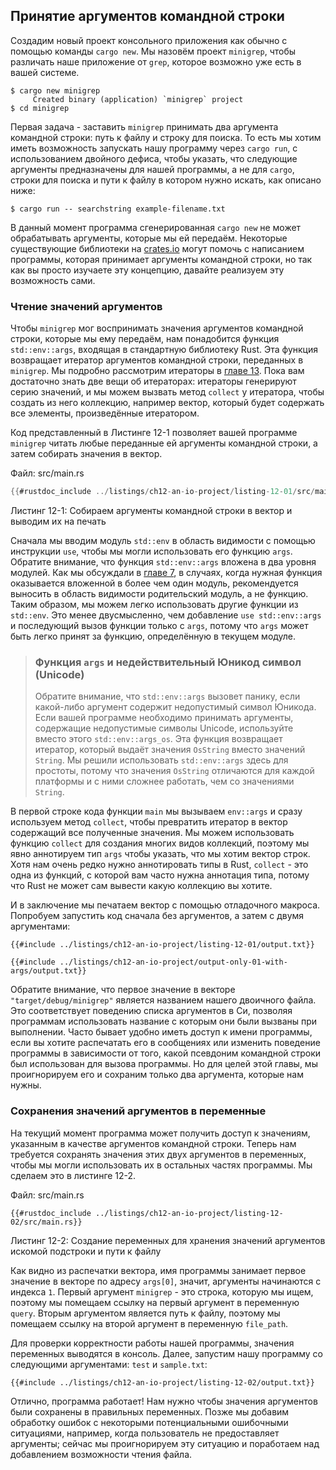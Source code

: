 ## Принятие аргументов командной строки

Создадим новый проект консольного приложения как обычно с помощью команды `cargo new`. Мы назовём проект `minigrep`, чтобы различать наше приложение от `grep`, которое возможно уже есть в вашей системе.

```console
$ cargo new minigrep
     Created binary (application) `minigrep` project
$ cd minigrep
```

Первая задача - заставить `minigrep` принимать два аргумента командной строки: путь к файлу и строку для поиска. То есть мы хотим иметь возможность запускать нашу программу через `cargo run`, с использованием двойного дефиса, чтобы указать, что следующие аргументы предназначены для нашей программы, а не для `cargo`, строки для поиска и пути к файлу в котором нужно искать, как описано ниже:

```console
$ cargo run -- searchstring example-filename.txt
```

В данный момент программа сгенерированная `cargo new` не может обрабатывать аргументы, которые мы ей передаём. Некоторые существующие библиотеки на [crates.io](https://crates.io/) могут помочь с написанием программы, которая принимает аргументы командной строки, но так как вы просто изучаете эту концепцию, давайте реализуем эту возможность сами.

### Чтение значений аргументов

Чтобы `minigrep` мог воспринимать значения аргументов командной строки, которые мы ему передаём, нам понадобится функция `std::env::args`, входящая в стандартную библиотеку Rust. Эта функция возвращает итератор аргументов командной строки, переданных в `minigrep`. Мы подробно рассмотрим итераторы в [главе 13]<!-- ignore -->. Пока вам достаточно знать две вещи об итераторах: итераторы генерируют серию значений, и мы можем вызвать метод `collect` у итератора, чтобы создать из него коллекцию, например вектор, который будет содержать все элементы, произведённые итератором.

Код представленный в Листинге 12-1 позволяет вашей программе `minigrep` читать любые переданные ей аргументы командной строки, а затем собирать значения в вектор.

<span class="filename">Файл: src/main.rs</span>

```rust
{{#rustdoc_include ../listings/ch12-an-io-project/listing-12-01/src/main.rs}}
```

<span class="caption">Листинг 12-1: Собираем аргументы командной строки в вектор и выводим их на печать</span>

Сначала мы вводим модуль `std::env` в область видимости с помощью инструкции `use`, чтобы мы могли использовать его функцию `args`. Обратите внимание, что функция `std::env::args` вложена в два уровня модулей. Как мы обсуждали в [главе 7]<!-- ignore -->, в случаях, когда нужная функция оказывается вложенной в более чем один модуль, рекомендуется выносить в область видимости родительский модуль, а не функцию. Таким образом, мы можем легко использовать другие функции из `std::env`. Это менее двусмысленно, чем добавление `use std::env::args` и последующий вызов функции только с `args`, потому что `args` может быть легко принят за функцию, определённую в текущем модуле.

> ### Функция `args` и недействительный Юникод символ (Unicode)
>
> Обратите внимание, что `std::env::args` вызовет панику, если какой-либо аргумент содержит недопустимый символ Юникода. Если вашей программе необходимо принимать аргументы, содержащие недопустимые символы Unicode, используйте вместо этого `std::env::args_os`. Эта функция возвращает итератор, который выдаёт значения `OsString` вместо значений `String`. Мы решили использовать `std::env::args` здесь для простоты, потому что значения `OsString` отличаются для каждой платформы и с ними сложнее работать, чем со значениями `String`.

В первой строке кода функции `main` мы вызываем `env::args` и сразу используем метод `collect`, чтобы превратить итератор в вектор содержащий все полученные значения. Мы можем использовать функцию `collect` для создания многих видов коллекций, поэтому мы явно аннотируем тип `args` чтобы указать, что мы хотим вектор строк. Хотя нам очень редко нужно аннотировать типы в Rust, `collect` - это одна из функций, с которой вам часто нужна аннотация типа, потому что Rust не может сам вывести какую коллекцию вы хотите.

И в заключение мы печатаем вектор с помощью отладочного макроса. Попробуем запустить код сначала без аргументов, а затем с двумя аргументами:

```console
{{#include ../listings/ch12-an-io-project/listing-12-01/output.txt}}
```

```console
{{#include ../listings/ch12-an-io-project/output-only-01-with-args/output.txt}}
```

Обратите внимание, что первое значение в векторе `"target/debug/minigrep"` является названием нашего двоичного файла. Это соответствует поведению списка аргументов в Си, позволяя программам использовать название с которым они были вызваны при выполнении. Часто бывает удобно иметь доступ к имени программы, если вы хотите распечатать его в сообщениях или изменить поведение программы в зависимости от того, какой псевдоним командной строки был использован для вызова программы. Но для целей этой главы, мы проигнорируем его и сохраним только два аргумента, которые нам нужны.

### Сохранения значений аргументов в переменные

На текущий момент программа может получить доступ к значениям, указанным в качестве аргументов командной строки. Теперь нам требуется сохранять значения этих двух аргументов в переменных, чтобы мы могли использовать их в остальных частях программы. Мы сделаем это в листинге 12-2.

<span class="filename">Файл: src/main.rs</span>

```rust,should_panic,noplayground
{{#rustdoc_include ../listings/ch12-an-io-project/listing-12-02/src/main.rs}}
```

<span class="caption">Листинг 12-2: Создание переменных для хранения значений аргументов искомой подстроки и пути к файлу</span>

Как видно из распечатки вектора, имя программы занимает первое значение в векторе по адресу `args[0]`, значит, аргументы начинаются с индекса `1`. Первый аргумент `minigrep` - это строка, которую мы ищем, поэтому мы помещаем ссылку на первый аргумент в переменную `query`. Вторым аргументом является путь к файлу, поэтому мы помещаем ссылку на второй аргумент в переменную `file_path`.

Для проверки корректности работы нашей программы, значения переменных выводятся в консоль. Далее, запустим нашу программу со следующими аргументами: `test` и `sample.txt`:

```console
{{#include ../listings/ch12-an-io-project/listing-12-02/output.txt}}
```

Отлично, программа работает! Нам нужно чтобы значения аргументов были сохранены в правильных переменных. Позже мы добавим обработку ошибок с некоторыми потенциальными ошибочными ситуациями, например, когда пользователь не предоставляет аргументы; сейчас мы проигнорируем эту ситуацию и поработаем над добавлением возможности чтения файла.


[главе 13]: ch13-00-functional-features.html
[главе 7]: ch07-04-bringing-paths-into-scope-with-the-use-keyword.html#creating-idiomatic-use-paths